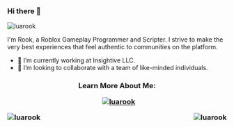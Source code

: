 ### Hi there 👋

<p align="left"> <img src="https://komarev.com/ghpvc/?username=luarook&label=Profile%20views&color=0e75b6&style=flat" alt="luarook" /> </p>

<p align="left">I'm Rook, a Roblox Gameplay Programmer and Scripter. I strive to make the very best experiences that feel authentic to communities on the platform.</p>

- 🔭 I’m currently working at Insightive LLC.
- 👯 I’m looking to collaborate with a team of like-minded individuals.

<h3 align="center">Learn More About Me:</h>

<p align="center">
  &nbsp;
  <a href="https://github.com/ryo-ma/github-profile-trophy"><img src="https://github-profile-trophy.vercel.app/?username=luarook" alt="luarook" /></a>
</p>

<p>
  &nbsp;
  <img align="left" src="https://github-readme-stats.vercel.app/api?username=luarook&show_icons=true&locale=en" alt="luarook" />
  <img align="right" src="https://github-readme-streak-stats.herokuapp.com/?user=luarook&" alt="luarook" />
</p>
